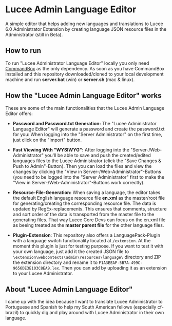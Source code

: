 # Lucee Admin Language Editor

A simple editor that helps adding new languages and translations to Lucee 6.0 Administrator Extension by creating language JSON resource files in the Administrator (still in Beta).

## How to run

To run "Lucee Administrator Language Editor" locally you only need [CommandBox](https://www.ortussolutions.com/products/commandbox) as the only dependency. As soon as you have CommandBox installed and this repository downloaded/cloned to your local development machine and run **server.bat** (win) or **server.sh** (mac & linux).

## How the "Lucee Admin Language Editor" works

These are some of the main functionalities that the Lucee Admin Language Editor offers:

- **Password and Password.txt Generation:** The "Lucee Administrator Language Editor" will generate a password and create the password.txt for you: When logging into the "Server Administrator" on the first time, just click on the "import" button. 

- **Fast Viewing With "WYSIWYG":** After logging into the "Server-/Web-Administrator" you'll be able to save and push the created/edited languages files to the Lucee Administrator (click the "Save Changes & Push to Admin"-Button). Then you can load the files and view the changes by clicking the "View in Server-/Web-Administrator"-Buttons (you need to be logged into the "Server Administrator" first to make the "View in Server-/Web-Administrator"-Buttons work correctly).

- **Resource-File-Generation:** When saving a language, the editor takes the default English language resource file **en.xml** as the master/root file for generating/creating the corresponding resource file. The data is updated by RegEx-replacements. This ensures that comments, structure and sort order of the data is transported from the master file to the generating files. That way Lucee Core Devs can focus on the en.xml file as beeing treated as the **master parent file** for the other language files.

- **Plugin-Extension**: This repository also offers a LanguagePack-Plugin with a language switch functionality located at `/extension`. At the moment this plugin is just for testing purpose. If you want to test it with your own language, just add it the created JSON file to `\extension\webcontexts\admin\resources\language\` directory and ZIP the extension directory and rename it to `F1A3EEAF-5B7A-499C-9656DE3E103C8EA9.lex`. Then you can add by uploading it as an extension to your Lucee Administrator.

## About "Lucee Admin Language Editor"

I came up with the idea because I want to translate Lucee Administrator to Portuguese and Spanish to help my South American fellows (especially cf-brazil) to quickly dig and play around with Lucee Administrator in their own language.
